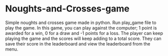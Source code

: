 # Noughts-and-Crosses-game
Simple noughts and crosses game made in python. Run play_game file to play the game. In this game, you can play against the computer; 1 point is awarded for a win, 0 for a draw and -1 points for a loss.
The player can keep playing the game and the scores will keep adding to a total score. They can save their score in the leaderboard and view the leaderboard from the menu.
